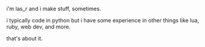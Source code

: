 i'm las_r and i make stuff, sometimes.

i typically code in python but i have some experience in other things like lua, ruby, web dev, and more.

that's about it.
